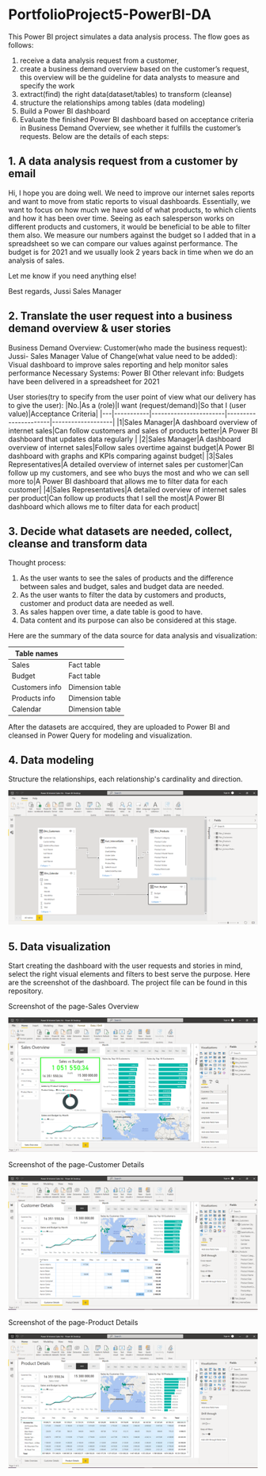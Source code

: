 # PortfolioProject5-PowerBI-DA
This Power BI project simulates a data analysis process. The flow goes as follows:
1. receive a data analysis request from a customer, 
2. create a business demand overview based on the customer’s request, this overview will be the guideline for data analysts to measure and specify the work
3. extract(find) the right data(dataset/tables) to transform (cleanse)
4. structure the relationships among tables (data modeling)
5. Build a Power BI dashboard
6. Evaluate the finished Power BI dashboard based on acceptance criteria in Business Demand Overview, see whether it fulfills the customer’s requests.
Below are the details of each steps:

## 1. A data analysis request from a customer by email

Hi,
I hope you are doing well. We need to improve our internet sales reports and want to move from static reports to visual dashboards.
Essentially, we want to focus on how much we have sold of what products, to which clients and how it has been over time.
Seeing as each salesperson works on different products and customers, it would be beneficial to be able to filter them also.
We measure our numbers against the budget so I added that in a spreadsheet so we can compare our values against performance.
The budget is for 2021 and we usually look 2 years back in time when we do an analysis of sales.

Let me know if you need anything else!

Best regards,
Jussi
Sales Manager

## 2. Translate the user request into a business demand overview & user stories

Business Demand Overview:
Customer(who made the business request): Jussi- Sales Manager
Value of Change(what value need to be added): Visual dashboard to improve sales reporting and help monitor sales performance
Necessary Systems: Power BI
Other relevant info: Budgets have been delivered in a spreadsheet for 2021

User stories(try to specify from the user point of view what our delivery has to give the user):
|No.|As a (role)|I want (request/demand)|So that I (user value)|Acceptance Criteria|
|---|-----------|-----------------------|----------------------|-------------------|
|1|Sales Manager|A dashboard overview of internet sales|Can follow customers and sales of products better|A Power BI dashboard that updates data regularly |
|2|Sales Manager|A dashboard overview of internet sales|Follow sales overtime against budget|A Power BI dashboard with graphs and KPIs comparing against budget|
|3|Sales Representatives|A detailed overview of internet sales per customer|Can follow up my customers, and see who buys the most and who we can sell more to|A Power BI dashboard that allows me to filter data for each customer|
|4|Sales Representatives|A detailed overview of internet sales per product|Can follow up products that I sell the most|A Power BI dashboard which allows me to filter data for each product|

## 3. Decide what datasets are needed, collect, cleanse and transform data
Thought process:
1. As the user wants to see the sales of products and the difference between sales and budget, sales and budget data are needed.
2. As the user wants to filter the data by customers and products, customer and product data are needed as well.
3. As sales happen over time, a date table is good to have.
4. Data content and its purpose can also be considered at this stage. 

Here are the summary of the data source for data analysis and visualization:

|Table names| |
|-----------|----------|
|Sales|Fact table|
|Budget|Fact table|
|Customers info|Dimension table|
|Products info|Dimension table|
|Calendar|Dimension table|

After the datasets are accquired, they are uploaded to Power BI and cleansed in Power Query for modeling and visualization.

## 4. Data modeling
Structure the relationships, each relationship's cardinality and direction.

![Screenshot of data structure](/Screenshots/screenshot-of-data-structure.PNG)

## 5. Data visualization
Start creating the dashboard with the user requests and stories in mind, select the right visual elements and filters to best serve the purpose. Here are the screenshot of the dashboard. The project file can be found in this repository.

Screenshot of the page-Sales Overview

![Screenshot of page1](/Screenshots/dashboard-page1.PNG)

Screenshot of the page-Customer Details

![Screnshot of page2](/Screenshots/dashboard-page21.PNG)

Screenshot of the page-Product Details

![Screnshot of page3](/Screenshots/dashboard-page3.PNG)



